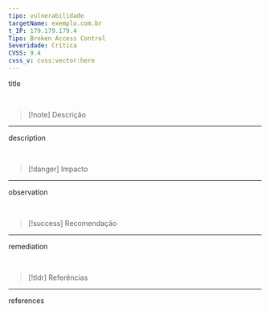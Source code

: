 ```yaml
---
tipo: vulnerabilidade
targetName: exemplo.com.br
t_IP: 179.179.179.4
Tipo: Broken Access Control
Severidade: Crítica
CVSS: 9.4
cvss_v: cvss:vector:here
---
```


title

<br>

> [!note] Descrição
***

description

<br>

> [!danger] Impacto
***

observation

<br>

> [!success] Recomendação
***

remediation

<br>

> [!tldr] Referências
***

references